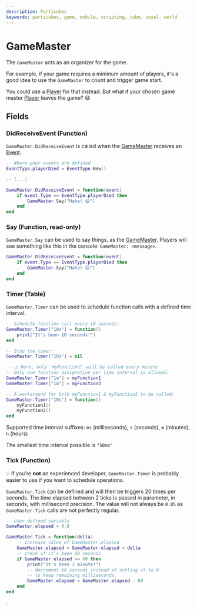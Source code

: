 ```yaml
---
description: Particubes
keywords: particubes, game, mobile, scripting, cube, voxel, world
---
```


# GameMaster

The `GameMaster` acts as an organizer for the game. 

For example, if your game requires a minimum amount of players, it's a good idea to use the `GameMaster` to count and trigger game start.

You could use a [Player](/reference/Player) for that instead. But what if your chosen game master [Player](/reference/Player) leaves the game? 😅

## Fields

### DidReceiveEvent (Function)

`GameMaster.DidReceiveEvent` is called when the [GameMaster](/reference/GameMaster) receives an [Event](/reference/Event).

```lua
-- Where your events are defined
EventType.playerDied = EventType.New()

-- [...]

GameMaster.DidReceiveEvent = function(event)
	if event.Type == EventType.playerDied then
		GameMaster.Say("Haha! 😄")
	end
end
```

### Say (Function, read-only)

`GameMaster.Say` can be used to say things, as the [GameMaster](/reference/GameMaster). Players will see something like this in the console: `GameMaster: <message>`. 

```lua
GameMaster.DidReceiveEvent = function(event)
	if event.Type == EventType.playerDied then
		GameMaster.Say("Haha! 😄")
	end
end
```

### Timer (Table)

`GameMaster.Timer` can be used to schedule function calls with a defined time interval.

```lua
-- Schedule function call every 10 seconds:
GameMaster.Timer["10s"] = function()
	print("It's been 10 seconds!")
end

-- Stop the timer:
GameMaster.Timer["10s"] = nil

-- ⚠️ Here, only `myFunction2` will be called every minute
-- Only one function assignation per time interval is allowed.
GameMaster.Timer["1m"] = myFunction1
GameMaster.Timer["1m"] = myFunction2

-- A workaround for both myFunction1 & myFunction2 to be called:
GameMaster.Timer["10s"] = function()
	myFunction1()
	myFunction2()
end
```

Supported time interval suffixes: `ms` (milliseconds), `s` (seconds), `m` (minutes), `h` (hours)

The smallest time interval possible is `"50ms"`

### Tick (Function)

💡 If you're **not** an experienced developer, `GameMaster.Timer` is probably easier to use if you want to schedule operations.

`GameMaster.Tick` can be defined and will then be triggers 20 times per seconds. The time elapsed between 2 ticks is passed in parameter, in seconds, with millisecond precision. The value will not always be `0.05` as `GameMaster.Tick` calls are not perfectly regular.

```lua
-- User defined variable
GameMaster.elapsed = 0.0

GameMaster.Tick = function(delta)
	-- increase value of GameMaster.elapsed
	GameMaster.elapsed = GameMaster.elapsed + delta
	-- check if it's been 60 seconds
	if GameMaster.elapsed >= 60 then
		print("It's been 1 minute!")
		-- decrement 60 seconds instead of setting it to 0
		-- to keep remaining milliseconds.
		GameMaster.elapsed = GameMaster.elapsed - 60
	end
end
```


.